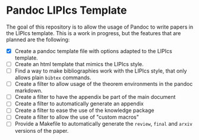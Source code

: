 # Pandoc LIPIcs Template

The goal of this repository is to allow the usage of Pandoc to write papers in
the LIPIcs template. This is a work in progress, but the features that are
planned are the following:

- [x] Create a pandoc template file with options adapted to the LIPIcs
  template.
- [ ] Create an html template that mimics the LIPIcs style.
- [ ] Find a way to make bibliographies work with the LIPIcs style, that only
  allows plain `bibtex` commands.
- [ ] Create a filter to allow usage of the theorem environments in the pandoc
  markdown.
- [ ] Create a filter to have the appendix be part of the main document
- [ ] Create a filter to automatically generate an appendix 
- [ ] Create a filter to ease the use of the knowledge package
- [ ] Create a filter to allow the use of "custom macros"
- [ ] Provide a Makefile to automatically generate the `review`, `final` and
  `arxiv` versions of the paper.
